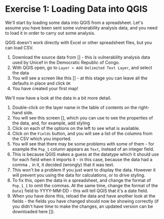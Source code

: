 Exercise 1: Loading Data into QGIS
==================================

We'll start by loading some data into QGIS from a spreadsheet. Let's assume you have been sent some vulnerability analysis data, and you need to load it in order to carry out some analysis.

QGIS doesn't work directly with Excel or other spreadsheet files, but you can load CSV.

1. Download the source data from [] - this is vulnerability analysis data used by Unicef in the Democratic Republic of Congo.
2. With QGIS open, go to `Layer > Add Delimited Text Layer`, and select the data
3. You will see a screen like this [] - at this stage you can leave all the defaults in place and click `OK`
4. You have created your first map!

We'll now have a look at the data in a bit more detail.

1. Double-click on the layer name in the table of contents on the right-hand side.
2. You will see this screen [], which you can use to see the properties of the data, and, for example, add styling
3. Click on each of the options on the left to see what is available.
4. Click on the `Fields` button, and you will see a list of the columns from the CSV which you imported.
5. You will see that there may be some problems with some of them - for example the `Pop_1` column appears as `Text`, instead of an integer field.
6. This is because QGIS makes a guess at the datatype which it should use for each field when it imports it - in this case, because the data had a comma `,` in it, it decided (wrongly) that it was text.
7. This won't be a problem if you just want to display the data. However it will prevent you using the data for calculations, or to drive styling.
8. To fix this, open the data in a spreadsheet, and change the format of `Pop_1_1` to omit the commas. At the same time, change the format of the `Date1` field to YYYY-MM-DD - this will tell QGIS that it's a date field.
9. When you have done this, reload the data and have another look at the fields - the fields you have changed should now be showing correctly (if you didn't have time to make the changes, an updated version can be downloaded here []).
